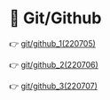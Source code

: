 # 📕 Git/Github

👉 [git/github_1(220705)](./7.5_%EC%88%98%EC%97%85%EC%A0%95%EB%A6%AC.md)

👉 [git/github_2(220706)](./7.6_%EC%88%98%EC%97%85%EC%A0%95%EB%A6%AC.md)

👉 [git/github_3(220707)](./220707_Git.md)
